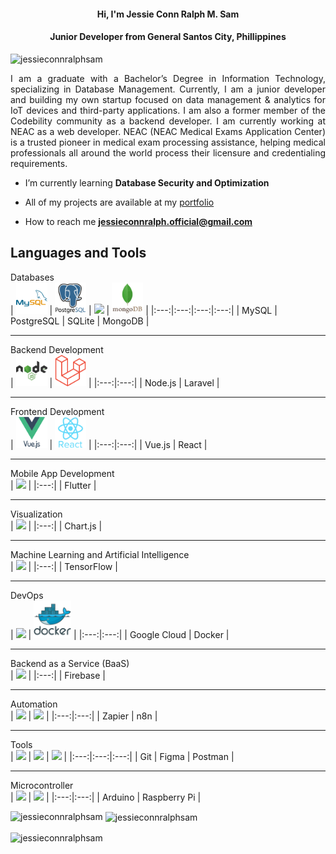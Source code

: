 <h4 align="center">Hi, I'm Jessie Conn Ralph M. Sam</h4>
<h4 align="center">Junior Developer from General Santos City, Phillippines</h4>

<p align="left"> <img src="https://komarev.com/ghpvc/?username=jessieconnralphsam&label=Profile%20views&color=0e75b6&style=flat" alt="jessieconnralphsam" /> </p>

<div align="justify">

I am a graduate with a Bachelor’s Degree in Information Technology, specializing in Database Management. Currently, I am a junior developer and building my own startup focused on data management & analytics for IoT devices and third-party applications. I am also a former member of the Codebility community as a backend developer. I am currently working at NEAC as a web developer. NEAC (NEAC Medical Exams Application Center) is a trusted pioneer in medical exam processing assistance, helping medical professionals all around the world process their licensure and credentialing requirements.

</div>

 
- I’m currently learning **Database Security and Optimization**

- All of my projects are available at my [portfolio](https://jessieconnralphsam.github.io/portfolio/)

- How to reach me **jessieconnralph.official@gmail.com**

<p align="left">
</p>

## Languages and Tools

Databases  
| <img src="https://raw.githubusercontent.com/devicons/devicon/master/icons/mysql/mysql-original-wordmark.svg" width="50"/> | <img src="https://raw.githubusercontent.com/devicons/devicon/master/icons/postgresql/postgresql-original-wordmark.svg" width="50"/> | <img src="https://www.vectorlogo.zone/logos/sqlite/sqlite-icon.svg" width="40"/> | <img src="https://raw.githubusercontent.com/devicons/devicon/master/icons/mongodb/mongodb-original-wordmark.svg" width="50"/> |
|:---:|:---:|:---:|:---:|
| MySQL | PostgreSQL | SQLite | MongoDB |

---

Backend Development  
| <img src="https://raw.githubusercontent.com/devicons/devicon/master/icons/nodejs/nodejs-original-wordmark.svg" width="50"/> | <img src="https://raw.githubusercontent.com/devicons/devicon/master/icons/laravel/laravel-original.svg" width="50"/> |
|:---:|:---:|
| Node.js | Laravel |

---

Frontend Development  
| <img src="https://raw.githubusercontent.com/devicons/devicon/master/icons/vuejs/vuejs-original-wordmark.svg" width="50"/> | <img src="https://raw.githubusercontent.com/devicons/devicon/master/icons/react/react-original-wordmark.svg" width="50"/> |
|:---:|:---:|
| Vue.js | React |

---

Mobile App Development  
| <img src="https://www.vectorlogo.zone/logos/flutterio/flutterio-icon.svg" width="40"/> |
|:---:|
| Flutter |

---

Visualization  
| <img src="https://www.chartjs.org/media/logo-title.svg" width="60"/> |
|:---:|
| Chart.js |

---

Machine Learning and Artificial Intelligence  
| <img src="https://www.vectorlogo.zone/logos/tensorflow/tensorflow-icon.svg" width="40"/> |
|:---:|
| TensorFlow |


---

DevOps  
| <img src="https://www.vectorlogo.zone/logos/google_cloud/google_cloud-icon.svg" width="40"/> | <img src="https://raw.githubusercontent.com/devicons/devicon/master/icons/docker/docker-original-wordmark.svg" width="60"/> |
|:---:|:---:|
| Google Cloud | Docker |

---

Backend as a Service (BaaS)  
| <img src="https://www.vectorlogo.zone/logos/firebase/firebase-icon.svg" width="40"/> |
|:---:|
| Firebase |

---

Automation  
| <img src="https://www.vectorlogo.zone/logos/zapier/zapier-icon.svg" width="40"/> | <img src="https://avatars.githubusercontent.com/u/45487711?s=200&v=4" width="40"/> |
|:---:|:---:|
| Zapier | n8n |

---

Tools  
| <img src="https://www.vectorlogo.zone/logos/git-scm/git-scm-icon.svg" width="40"/> | <img src="https://www.vectorlogo.zone/logos/figma/figma-icon.svg" width="30"/> | <img src="https://www.vectorlogo.zone/logos/getpostman/getpostman-icon.svg" width="40"/> | 
|:---:|:---:|:---:|
| Git | Figma | Postman |

---

Microcontroller  
| <img src="https://cdn.worldvectorlogo.com/logos/arduino-1.svg" width="50"/> | <img src="https://cdn.worldvectorlogo.com/logos/raspberry-pi.svg" width="50"/> |
|:---:|:---:|
| Arduino | Raspberry Pi |

<p><img align="left" src="https://github-readme-stats.vercel.app/api/top-langs?username=jessieconnralphsam&show_icons=true&locale=en&layout=compact" alt="jessieconnralphsam" /></p>

<p>&nbsp;<img align="center" src="https://github-readme-stats.vercel.app/api?username=jessieconnralphsam&show_icons=true&locale=en" alt="jessieconnralphsam" /></p>

<p><img align="center" src="https://github-readme-streak-stats.herokuapp.com/?user=jessieconnralphsam&" alt="jessieconnralphsam" /></p>
